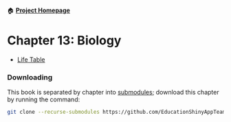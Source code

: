 :house: [**Project Homepage**](https://github.com/EducationShinyAppTeam/BOAST)

# Chapter 13: Biology
- [Life Table](https://github.com/EducationShinyAppTeam/Life_Table)

### Downloading
This book is separated by chapter into [submodules](https://git-scm.com/book/en/v2/Git-Tools-Submodules); download this chapter by running the command:
```bash
git clone --recurse-submodules https://github.com/EducationShinyAppTeam/13-Biology
```

